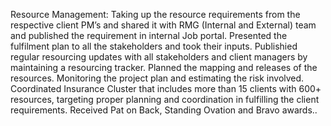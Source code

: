 Resource Management:
Taking up the resource requirements from the respective client PM’s and shared it with RMG (Internal and External) team and published the requirement in internal Job portal.
Presented the fulfilment plan to all the stakeholders and took their inputs.
Publishied regular resourcing updates with all stakeholders and client managers by maintaining a resourcing tracker.
Planned the mapping and releases of the resources.
Monitoring the project plan and estimating the risk involved.
Coordinated Insurance Cluster that includes more than 15 clients with 600+ resources, targeting proper planning and coordination in fulfilling the client requirements.
Received Pat on Back, Standing Ovation and Bravo awards..
